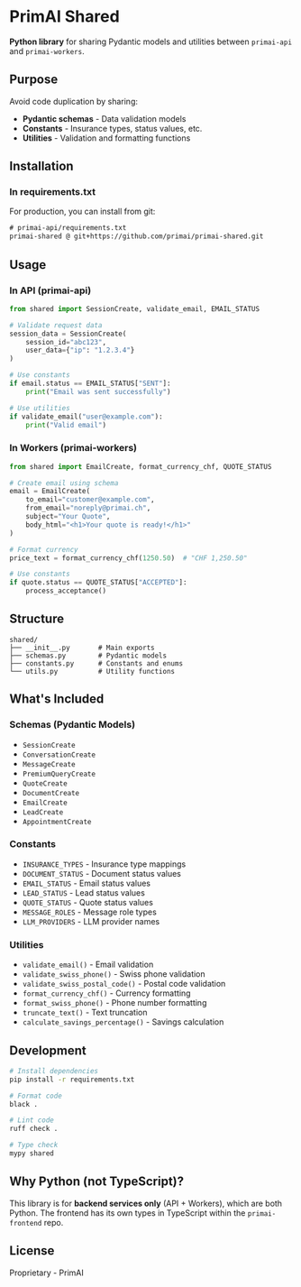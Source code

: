 # PrimAI Shared

**Python library** for sharing Pydantic models and utilities between `primai-api` and `primai-workers`.

## Purpose

Avoid code duplication by sharing:
- **Pydantic schemas** - Data validation models
- **Constants** - Insurance types, status values, etc.
- **Utilities** - Validation and formatting functions

## Installation

### In requirements.txt

For production, you can install from git:

```txt
# primai-api/requirements.txt
primai-shared @ git+https://github.com/primai/primai-shared.git
```

## Usage

### In API (primai-api)

```python
from shared import SessionCreate, validate_email, EMAIL_STATUS

# Validate request data
session_data = SessionCreate(
    session_id="abc123",
    user_data={"ip": "1.2.3.4"}
)

# Use constants
if email.status == EMAIL_STATUS["SENT"]:
    print("Email was sent successfully")

# Use utilities
if validate_email("user@example.com"):
    print("Valid email")
```

### In Workers (primai-workers)

```python
from shared import EmailCreate, format_currency_chf, QUOTE_STATUS

# Create email using schema
email = EmailCreate(
    to_email="customer@example.com",
    from_email="noreply@primai.ch",
    subject="Your Quote",
    body_html="<h1>Your quote is ready!</h1>"
)

# Format currency
price_text = format_currency_chf(1250.50)  # "CHF 1,250.50"

# Use constants
if quote.status == QUOTE_STATUS["ACCEPTED"]:
    process_acceptance()
```

## Structure

```
shared/
├── __init__.py       # Main exports
├── schemas.py        # Pydantic models
├── constants.py      # Constants and enums
└── utils.py          # Utility functions
```

## What's Included

### Schemas (Pydantic Models)
- `SessionCreate`
- `ConversationCreate`
- `MessageCreate`
- `PremiumQueryCreate`
- `QuoteCreate`
- `DocumentCreate`
- `EmailCreate`
- `LeadCreate`
- `AppointmentCreate`

### Constants
- `INSURANCE_TYPES` - Insurance type mappings
- `DOCUMENT_STATUS` - Document status values
- `EMAIL_STATUS` - Email status values
- `LEAD_STATUS` - Lead status values
- `QUOTE_STATUS` - Quote status values
- `MESSAGE_ROLES` - Message role types
- `LLM_PROVIDERS` - LLM provider names

### Utilities
- `validate_email()` - Email validation
- `validate_swiss_phone()` - Swiss phone validation
- `validate_swiss_postal_code()` - Postal code validation
- `format_currency_chf()` - Currency formatting
- `format_swiss_phone()` - Phone number formatting
- `truncate_text()` - Text truncation
- `calculate_savings_percentage()` - Savings calculation

## Development

```bash
# Install dependencies
pip install -r requirements.txt

# Format code
black .

# Lint code
ruff check .

# Type check
mypy shared
```

## Why Python (not TypeScript)?

This library is for **backend services only** (API + Workers), which are both Python. The frontend has its own types in TypeScript within the `primai-frontend` repo.

## License

Proprietary - PrimAI
